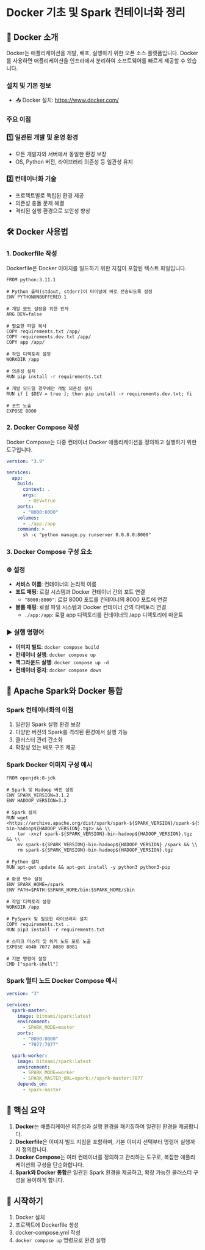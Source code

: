 # Docker 기초 및 Spark 컨테이너화 정리

## 🐳 Docker 소개

Docker는 애플리케이션을 개발, 배포, 실행하기 위한 오픈 소스 플랫폼입니다. Docker를 사용하면 애플리케이션을 인프라에서 분리하여 소프트웨어를 빠르게 제공할 수 있습니다.

### 설치 및 기본 정보

- 📥 Docker 설치: https://www.docker.com/

### 주요 이점

### 1️⃣ 일관된 개발 및 운영 환경

- 모든 개발자와 서버에서 동일한 환경 보장
- OS, Python 버전, 라이브러리 의존성 등 일관성 유지

### 2️⃣ 컨테이너화 기술

- 프로젝트별로 독립된 환경 제공
- 의존성 충돌 문제 해결
- 격리된 실행 환경으로 보안성 향상

## 🛠️ Docker 사용법

### 1. Dockerfile 작성

Dockerfile은 Docker 이미지를 빌드하기 위한 지침이 포함된 텍스트 파일입니다.

```
FROM python:3.11.1

# Python 출력(stdout, stderr)이 터미널에 바로 전송되도록 설정
ENV PYTHONUNBUFFERED 1

# 개발 모드 설정을 위한 인자
ARG DEV=false

# 필요한 파일 복사
COPY requirements.txt /app/
COPY requirements.dev.txt /app/
COPY app /app/

# 작업 디렉토리 설정
WORKDIR /app

# 의존성 설치
RUN pip install -r requirements.txt

# 개발 모드일 경우에만 개발 의존성 설치
RUN if [ $DEV = true ]; then pip install -r requirements.dev.txt; fi

# 포트 노출
EXPOSE 8000

```

### 2. Docker Compose 작성

Docker Compose는 다중 컨테이너 Docker 애플리케이션을 정의하고 실행하기 위한 도구입니다.

```yaml
version: "3.9"

services:
  app:
    build:
      context: .
      args:
        - DEV=true
    ports:
      - "8000:8000"
    volumes:
      - ./app:/app
    command: >
      sh -c "python manage.py runserver 0.0.0.0:8000"
```

### 3. Docker Compose 구성 요소

### ⚙️ 설정

- **서비스 이름**: 컨테이너의 논리적 이름
- **포트 매핑**: 로컬 시스템과 Docker 컨테이너 간의 포트 연결
  - `"8000:8000"`: 로컬 8000 포트를 컨테이너의 8000 포트에 연결
- **볼륨 매핑**: 로컬 파일 시스템과 Docker 컨테이너 간의 디렉토리 연결
  - `./app:/app`: 로컬 app 디렉토리를 컨테이너의 /app 디렉토리에 마운트

### ▶️ 실행 명령어

- **이미지 빌드**: `docker compose build`
- **컨테이너 실행**: `docker compose up`
- **백그라운드 실행**: `docker compose up -d`
- **컨테이너 중지**: `docker compose down`

## 🔄 Apache Spark와 Docker 통합

### Spark 컨테이너화의 이점

1. 일관된 Spark 실행 환경 보장
2. 다양한 버전의 Spark를 격리된 환경에서 실행 가능
3. 클러스터 관리 간소화
4. 확장성 있는 배포 구조 제공

### Spark Docker 이미지 구성 예시

```
FROM openjdk:8-jdk

# Spark 및 Hadoop 버전 설정
ENV SPARK_VERSION=3.1.2
ENV HADOOP_VERSION=3.2

# Spark 설치
RUN wget <https://archive.apache.org/dist/spark/spark-${SPARK_VERSION}/spark-${SPARK_VERSION}-bin-hadoop${HADOOP_VERSION}.tgz> && \\
    tar -xvzf spark-${SPARK_VERSION}-bin-hadoop${HADOOP_VERSION}.tgz && \\
    mv spark-${SPARK_VERSION}-bin-hadoop${HADOOP_VERSION} /spark && \\
    rm spark-${SPARK_VERSION}-bin-hadoop${HADOOP_VERSION}.tgz

# Python 설치
RUN apt-get update && apt-get install -y python3 python3-pip

# 환경 변수 설정
ENV SPARK_HOME=/spark
ENV PATH=$PATH:$SPARK_HOME/bin:$SPARK_HOME/sbin

# 작업 디렉토리 설정
WORKDIR /app

# PySpark 및 필요한 라이브러리 설치
COPY requirements.txt .
RUN pip3 install -r requirements.txt

# 스파크 마스터 및 워커 노드 포트 노출
EXPOSE 4040 7077 8080 8081

# 기본 명령어 설정
CMD ["spark-shell"]

```

### Spark 멀티 노드 Docker Compose 예시

```yaml
version: "3"

services:
  spark-master:
    image: bitnami/spark:latest
    environment:
      - SPARK_MODE=master
    ports:
      - "8080:8080"
      - "7077:7077"

  spark-worker:
    image: bitnami/spark:latest
    environment:
      - SPARK_MODE=worker
      - SPARK_MASTER_URL=spark://spark-master:7077
    depends_on:
      - spark-master
```

## 🔑 핵심 요약

1. **Docker**는 애플리케이션 의존성과 실행 환경을 패키징하여 일관된 환경을 제공합니다.
2. **Dockerfile**은 이미지 빌드 지침을 포함하며, 기본 이미지 선택부터 명령어 실행까지 정의합니다.
3. **Docker Compose**는 여러 컨테이너를 정의하고 관리하는 도구로, 복잡한 애플리케이션의 구성을 단순화합니다.
4. **Spark와 Docker 통합**은 일관된 Spark 환경을 제공하고, 확장 가능한 클러스터 구성을 용이하게 합니다.

## 🚀 시작하기

1. Docker 설치
2. 프로젝트에 Dockerfile 생성
3. docker-compose.yml 작성
4. `docker compose up` 명령으로 환경 실행
